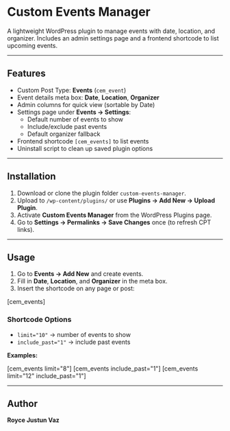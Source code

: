 # Custom Events Manager

A lightweight WordPress plugin to manage events with date, location, and organizer. Includes an admin settings page and a frontend shortcode to list upcoming events.

---

## Features
- Custom Post Type: **Events** (`cem_event`)
- Event details meta box: **Date**, **Location**, **Organizer**
- Admin columns for quick view (sortable by Date)
- Settings page under **Events → Settings**:
  - Default number of events to show
  - Include/exclude past events
  - Default organizer fallback
- Frontend shortcode `[cem_events]` to list events
- Uninstall script to clean up saved plugin options

---

## Installation
1. Download or clone the plugin folder `custom-events-manager`.
2. Upload to `/wp-content/plugins/` or use **Plugins → Add New → Upload Plugin**.
3. Activate **Custom Events Manager** from the WordPress Plugins page.
4. Go to **Settings → Permalinks → Save Changes** once (to refresh CPT links).

---

## Usage
1. Go to **Events → Add New** and create events.
2. Fill in **Date**, **Location**, and **Organizer** in the meta box.
3. Insert the shortcode on any page or post:

[cem_events]


### Shortcode Options
- `limit="10"` → number of events to show  
- `include_past="1"` → include past events  

**Examples:**


[cem_events limit="8"]
[cem_events include_past="1"]
[cem_events limit="12" include_past="1"]


---

## Author
**Royce Justun Vaz**
